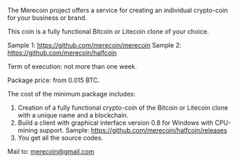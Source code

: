 The Merecoin project offers a service for creating an individual crypto-coin for your business or brand.

This coin is a fully functional Bitcoin or Litecoin clone of your choice.

Sample 1: https://github.com/merecoin/merecoin
Sample 2: https://github.com/merecoin/halfcoin

Term of execution: not more than one week.

Package price: from 0.015 BTC.

The cost of the minimum package includes:

1. Creation of a fully functional crypto-coin of the Bitcoin or Litecoin clone with a unique name and a blockchain.
2. Build a client with graphical interface version 0.8 for Windows with CPU-mining support. Sample: https://github.com/merecoin/halfcoin/releases  
3. You get all the source codes.

Mail to: merecoin@gmail.com
